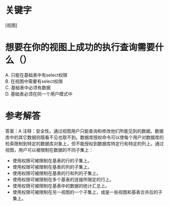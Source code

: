 # 关键字

[视图]

# 想要在你的视图上成功的执行查询需要什么（）
A. 只能在基础表中有select权限  				
B. 在视图中需要有select权限  
C. 基础表中必须有数据					
D. 基础表必须在同一个用户模式中
# 参考解答
答案：A
注释：安全性。通过视图用户只能查询和修改他们所能见到的数据。数据库中的其它数据则既看不见也取不到。数据库授权命令可以使每个用户对数据库的检索限制到特定的数据库对象上，但不能授权到数据库特定行和特定的列上。通过视图，用户可以被限制在数据的不同子集上：
* 使用权限可被限制在基表的行的子集上。        
* 使用权限可被限制在基表的列的子集上。         
* 使用权限可被限制在基表的行和列的子集上。         
* 使用权限可被限制在多个基表的连接所限定的行上。        
* 使用权限可被限制在基表中的数据的统计汇总上。        
* 使用权限可被限制在另一视图的一个子集上，或是一些视图和基表合并后的子集上。



